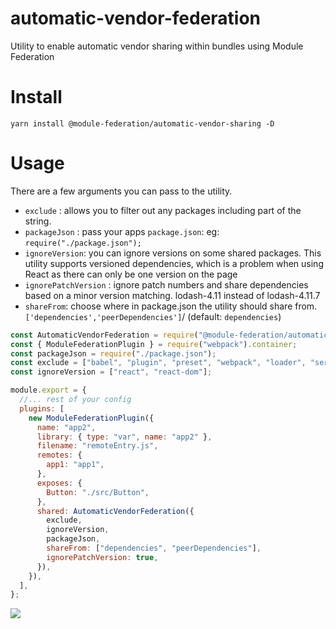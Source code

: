 # automatic-vendor-federation

Utility to enable automatic vendor sharing within bundles using Module Federation

# Install

```shell script
yarn install @module-federation/automatic-vendor-sharing -D
```

# Usage
There are a few arguments you can pass to the utility.
* `exclude` : allows you to filter out any packages including part of the string.
* `packageJson` : pass your apps `package.json`: eg: `require("./package.json");`
* `ignoreVersion`: you can ignore versions on some shared packages. This utility supports versioned dependencies, which is a problem when using React as there can only be one version on the page
* `ignorePatchVersion` : ignore patch numbers and share dependencies based on a minor version matching. lodash-4.11 instead of lodash-4.11.7
* `shareFrom`: choose where in package.json the utility should share from. `['dependencies','peerDependencies']`/ (default: `dependencies`)

```js
const AutomaticVendorFederation = require("@module-federation/automatic-vendor-federation");
const { ModuleFederationPlugin } = require("webpack").container;
const packageJson = require("./package.json");
const exclude = ["babel", "plugin", "preset", "webpack", "loader", "serve"];
const ignoreVersion = ["react", "react-dom"];

module.export = {
  //... rest of your config
  plugins: [
    new ModuleFederationPlugin({
      name: "app2",
      library: { type: "var", name: "app2" },
      filename: "remoteEntry.js",
      remotes: {
        app1: "app1",
      },
      exposes: {
        Button: "./src/Button",
      },
      shared: AutomaticVendorFederation({
        exclude,
        ignoreVersion,
        packageJson,
        shareFrom: ["dependencies", "peerDependencies"],
        ignorePatchVersion: true,
      }),
    }),
  ],
};
```

<img src="https://ssl.google-analytics.com/collect?v=1&t=event&ec=email&ea=open&t=event&tid=UA-120967034-1&z=1589682154&cid=ae045149-9d17-0367-bbb0-11c41d92b411&dt=ModuleFederation&dp=/email/AutoVendorFederation">
